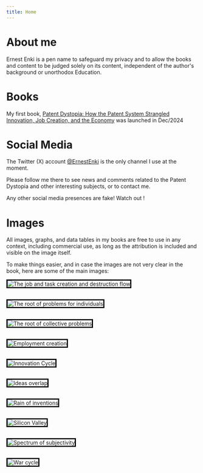 ```yaml
---
title: Home
---
```


<style>
img {
    border: 3px solid black;
    margin-bottom: 15px;
}
</style>
<base target="_blank" />

# About me
Ernest Enki is a pen name to safeguard my privacy and to allow the books and content to be judged solely on its content, independent of the author's background or unorthodox Education.

# Books

My first book, [Patent Dystopia: How the Patent System Strangled Innovation, Job Creation, and the Economy](https://www.amazon.com/dp/B0DKNT5YHT) was launched in Dec/2024

# Social Media

The Twitter (X) account [@ErnestEnki](https://x.com/ErnestEnki) is the only channel I use at the moment. 

Please follow me there to see news and comments related to the Patent Dystopia and other interesting subjects, or to contact me.

Any other social media presences are fake! Watch out !

# Images
All images, graphs, and data tables in my books are free to use in any context, including commercial use, as long as the attribution is included and visible on the image itself.

To make things easier, and in case  the images are not very clear in the book, here are some of the main images:

![The job and task creation and destruction flow](book_images/job_creation_and_destruction.png)

![The root of problems for individuals](book_images/root_problem_individual.png)

![The root of collective problems](book_images/root_problem_collective.png)

![Employment creation](book_images/education.png)

![Innovation Cycle](book_images/innovation_cycle.png)

![Ideas overlap](book_images/ideas_overlap.png)

![Rain of inventions](book_images/rain_of_inventions.png)

![Silicon Valley](book_images/silicon_valley.png)

![Spectrum of subjectivity](book_images/spectrum_of_subjectivity.png)

![War cycle](book_images/war_cycle.png)

